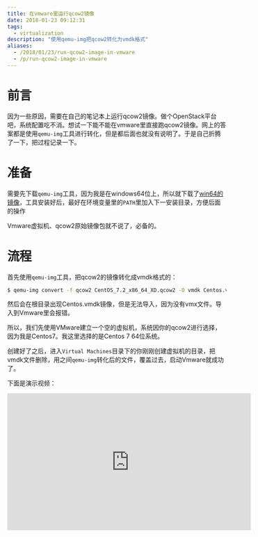 ```yaml
---
title: 在vmware里运行qcow2镜像
date: 2018-01-23 09:12:31
tags:
  - virtualization
description: "使用qemu-img把qcow2转化为vmdk格式"
aliases:
  - /2018/01/23/run-qcow2-image-in-vmware
  - /p/run-qcow2-image-in-vmware
---
```


# 前言

因为一些原因，需要在自己的笔记本上运行qcow2镜像。做个OpenStack平台吧，系统配置吃不消。想试一下能不能在vmware里直接跑qcow2镜像。网上的答案都是使用`qemu-img`工具进行转化，但是都后面也就没有说明了。于是自己折腾了一下，把过程记录一下。

# 准备

需要先下载`qemu-img`工具，因为我是在windows64位上，所以就下载了[win64的镜像](https://qemu.weilnetz.de/w64/)，工具安装好后，最好在环境变量里的`PATH`里加入下一安装目录，方便后面的操作

Vmware虚拟机、qcow2原始镜像包就不说了，必备的。

# 流程

首先使用`qemu-img`工具，把qcow2的镜像转化成vmdk格式的：

```bash
$ qemu-img convert -f qcow2 CentOS_7.2_x86_64_XD.qcow2 -O vmdk Centos.vmdk
```

然后会在根目录出现Centos.vmdk镜像，但是无法导入，因为没有vmx文件。导入到Vmware里会报错。

所以，我们先使用VMware建立一个空的虚拟机，系统因你的qcow2进行选择，因为我是Centos7。我这里选择的是Centos 7 64位系统。

创建好了之后，进入`Virtual Machines`目录下的你刚刚创建虚拟机的目录，把vmdk文件删除，用之间`qemu-img`转化后的文件，覆盖过去，启动Vmware就成功了。

下面是演示视频：

<iframe width="560" height="315" src="https://www.youtube.com/embed/GE1dkDgRSPA" frameborder="0" allow="autoplay; encrypted-media" allowfullscreen></iframe>
